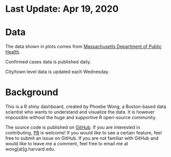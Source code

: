 # Last Update: Apr 19, 2020

# Data
The data shown in plots comes from [Massachusetts Department of Public Health](https://www.mass.gov/info-details/covid-19-cases-quarantine-and-monitoring). 

Confirmed cases data is published daily. 

City/town level data is updated each Wednesday.

# Background
This is a R shiny dashboard, created by Phoebe Wong, a Boston-based data scientist who wants to understand and visualize the data. It is however impossible without the huge and supportive R open-source community.

The source code is published on [GitHub](https://github.com/phoebewong/Mass_COVID19). If you are interested in contributing, [PR](https://github.com/phoebewong/Mass_COVID19/pulls) is welcome! If you would like to see a certain feature, feel free to submit an issue on GitHub. If you are not familiar with GitHub and would like to leave me a comment, feel free to email me at wong[at]g.harvard.edu.